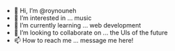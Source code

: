 - 👋 Hi, I’m @roynouneh
- 👀 I’m interested in ... music
- 🌱 I’m currently learning ... web development
- 💞️ I’m looking to collaborate on ... the UIs of the future
- 📫 How to reach me ... message me here!

<!---
roynouneh/roynouneh is a ✨ special ✨ repository because its `README.md` (this file) appears on your GitHub profile.
You can click the Preview link to take a look at your changes.
--->
